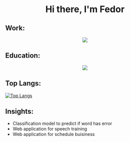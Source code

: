 <!-- <h1 align="center">Hi there, I'm <a href="https://daniilshat.ru/" target="_blank">Daniil</a>  -->
<h1 align="center">Hi there, I'm Fedor</a> 

  
  ## Work:
  <p align="center">
      <img src="https://skillicons.dev/icons?i=python,golang,docker,kubernetes,git,aws,postman,fastapi,grafana&perline=5" />
  </p>
    
  ## Education:
  <p align="center">
      <img src="https://skillicons.dev/icons?i=c,linux,bash,cs,cpp,dotnet,latex,sqlite,flask&perline=5" />
  </p>

## Top Langs:
[![Top Langs](https://github-readme-stats.vercel.app/api/top-langs/?username=fkurushin)](https://github.com/anuraghazra/github-readme-stats)

<!-- 
https://leetcode.com/fkurushin/
[https://stackoverflow.com](https://stackoverflow.com/users/15842779/fedor)https://stackoverflow.com/users/15842779/fedor
https://datascience.stackexchange.com/users/151011/Фёдор-Курушин
 -->

## Insights:
- Classification model to predict if word has error
- Web application for speech training
- Web application for schedule buisiness
